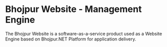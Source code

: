 # Bhojpur Website - Management Engine
The Bhojpur Website is a software-as-a-service product used as a Website Engine based on Bhojpur.NET Platform for application delivery.
